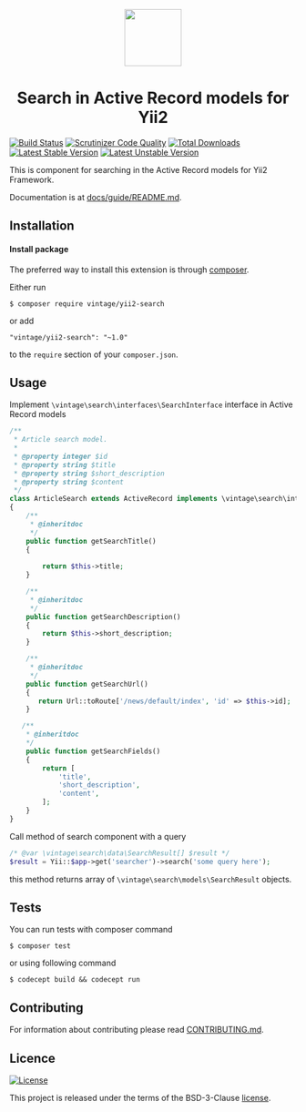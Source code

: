 <p align="center">
    <a href="https://github.com/Vintage-web-production" target="_blank">
        <img src="https://avatars1.githubusercontent.com/u/25753250" height="100px">
    </a>
    <h1 align="center">Search in Active Record models for Yii2</h1>
</p>

[![Build Status](https://travis-ci.org/Vintage-web-production/yii2-search.svg?branch=master)](https://travis-ci.org/Vintage-web-production/yii2-search)
[![Scrutinizer Code Quality](https://scrutinizer-ci.com/g/Vintage-web-production/yii2-search/badges/quality-score.png?b=master)](https://scrutinizer-ci.com/g/Vintage-web-production/yii2-search/?branch=master)
[![Total Downloads](https://poser.pugx.org/vintage/yii2-search/downloads)](https://packagist.org/packages/vintage/yii2-search)
[![Latest Stable Version](https://poser.pugx.org/vintage/yii2-search/v/stable)](CHANGELOG.md)
[![Latest Unstable Version](https://poser.pugx.org/vintage/yii2-search/v/unstable)](CHANGELOG.md)

This is component for searching in the Active Record models for Yii2 Framework.

Documentation is at [docs/guide/README.md](docs/guide/README.md).

Installation
------------

#### Install package

The preferred way to install this extension is through [composer](http://getcomposer.org/download/).

Either run

```
$ composer require vintage/yii2-search
```

or add

```
"vintage/yii2-search": "~1.0"
```

to the `require` section of your `composer.json`.

Usage
-----

Implement `\vintage\search\interfaces\SearchInterface` interface in Active Record models

```php
/**
 * Article search model.
 * 
 * @property integer $id
 * @property string $title
 * @property string $short_description
 * @property string $content
 */
class ArticleSearch extends ActiveRecord implements \vintage\search\interfaces\SearchInterface
{
    /**
     * @inheritdoc
     */
    public function getSearchTitle()
    {
    
        return $this->title;
    }

    /**
     * @inheritdoc
     */
    public function getSearchDescription()
    {
        return $this->short_description;
    }

    /**
     * @inheritdoc
     */
    public function getSearchUrl()
    {
       return Url::toRoute['/news/default/index', 'id' => $this->id];
    }

   /**
    * @inheritdoc
    */
    public function getSearchFields()
    {
        return [
            'title',
            'short_description',
            'content',
        ];
    }
}
```

Call method of search component with a query

```php
/* @var \vintage\search\data\SearchResult[] $result */
$result = Yii::$app->get('searcher')->search('some query here');
```

this method returns array of `\vintage\search\models\SearchResult` objects.

Tests
-----
You can run tests with composer command

```
$ composer test
```

or using following command

```
$ codecept build && codecept run
```

Contributing
------------
For information about contributing please read [CONTRIBUTING.md](CONTRIBUTING.md).

Licence
-------
[![License](https://poser.pugx.org/vintage/yii2-search/license)](LICENSE)

This project is released under the terms of the BSD-3-Clause [license](LICENSE).